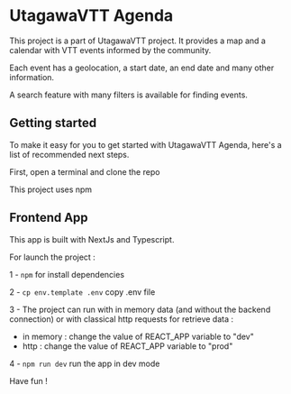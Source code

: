 # UtagawaVTT Agenda

This project is a part of UtagawaVTT project.
It provides a map and a calendar with VTT events informed by the community. 

Each event has a geolocation, a start date, an end date and many other information.

A search feature with many filters is available for finding events.

## Getting started

To make it easy for you to get started with UtagawaVTT Agenda, here's a list of recommended next steps.

First, open a terminal and clone the repo

This project uses npm

## Frontend App

This app is built with NextJs and Typescript. 

For launch the project : 

1 - `npm` for install dependencies

2 - `cp env.template .env` copy .env file

3 - The project can run with in memory data (and without the backend connection) or with classical http requests for retrieve data :
- in memory : change the value of REACT_APP variable to "dev"
- http : change the value of REACT_APP variable to "prod"

4 - `npm run dev` run the app in dev mode

Have fun ! 

